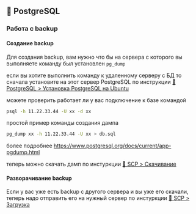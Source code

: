 ## 🐘 PostgreSQL

### Работа с backup

#### Создание backup

Для создания backup, вам нужно что бы на сервера с которого вы выполняете команду был установлен `pg_dump`

если вы хотите выполнить команду к удаленному серверу с БД то сначала установите на этот сервер PostgreSQL по инструкции [🐘 PostgreSQL > Установка PostgreSQL на Ubuntu](install.md)

можете проверить работает ли у вас подключение к базе командой
```sh
psql -h 11.22.33.44 -U xx -d xx
```

простой пример команды создания дампа
```sh
pg_dump xx -h 11.22.33.44 -U xx > db.sql
```

более подробнее https://www.postgresql.org/docs/current/app-pgdump.html

теперь можно скачать дамп по инстуркции [🚚 SCP > Скачивание](../scp/download.md)

#### Разворачивание backup

Если у вас уже есть backup с другого сервера и вы уже его скачали, теперь надо отправить его на нужный сервер по инстуркции [🚚 SCP > Загрузка](../scp/upload.md)

